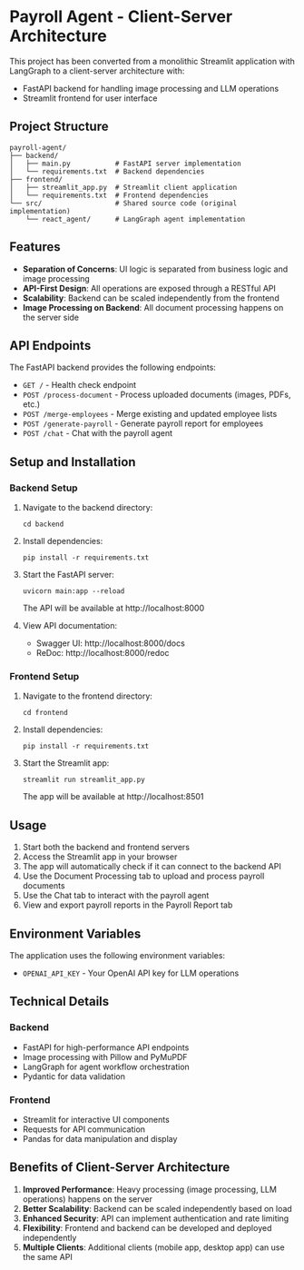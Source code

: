 # Payroll Agent - Client-Server Architecture

This project has been converted from a monolithic Streamlit application with LangGraph to a client-server architecture with:
- FastAPI backend for handling image processing and LLM operations
- Streamlit frontend for user interface

## Project Structure

```
payroll-agent/
├── backend/
│   ├── main.py           # FastAPI server implementation
│   └── requirements.txt  # Backend dependencies
├── frontend/
│   ├── streamlit_app.py  # Streamlit client application
│   └── requirements.txt  # Frontend dependencies
└── src/                  # Shared source code (original implementation)
    └── react_agent/      # LangGraph agent implementation
```

## Features

- **Separation of Concerns**: UI logic is separated from business logic and image processing
- **API-First Design**: All operations are exposed through a RESTful API
- **Scalability**: Backend can be scaled independently from the frontend
- **Image Processing on Backend**: All document processing happens on the server side

## API Endpoints

The FastAPI backend provides the following endpoints:

- `GET /` - Health check endpoint
- `POST /process-document` - Process uploaded documents (images, PDFs, etc.)
- `POST /merge-employees` - Merge existing and updated employee lists
- `POST /generate-payroll` - Generate payroll report for employees
- `POST /chat` - Chat with the payroll agent

## Setup and Installation

### Backend Setup

1. Navigate to the backend directory:
   ```
   cd backend
   ```

2. Install dependencies:
   ```
   pip install -r requirements.txt
   ```

3. Start the FastAPI server:
   ```
   uvicorn main:app --reload
   ```
   
   The API will be available at http://localhost:8000

4. View API documentation:
   - Swagger UI: http://localhost:8000/docs
   - ReDoc: http://localhost:8000/redoc

### Frontend Setup

1. Navigate to the frontend directory:
   ```
   cd frontend
   ```

2. Install dependencies:
   ```
   pip install -r requirements.txt
   ```

3. Start the Streamlit app:
   ```
   streamlit run streamlit_app.py
   ```
   
   The app will be available at http://localhost:8501

## Usage

1. Start both the backend and frontend servers
2. Access the Streamlit app in your browser
3. The app will automatically check if it can connect to the backend API
4. Use the Document Processing tab to upload and process payroll documents
5. Use the Chat tab to interact with the payroll agent
6. View and export payroll reports in the Payroll Report tab

## Environment Variables

The application uses the following environment variables:

- `OPENAI_API_KEY` - Your OpenAI API key for LLM operations

## Technical Details

### Backend

- FastAPI for high-performance API endpoints
- Image processing with Pillow and PyMuPDF
- LangGraph for agent workflow orchestration
- Pydantic for data validation

### Frontend

- Streamlit for interactive UI components
- Requests for API communication
- Pandas for data manipulation and display

## Benefits of Client-Server Architecture

1. **Improved Performance**: Heavy processing (image processing, LLM operations) happens on the server
2. **Better Scalability**: Backend can be scaled independently based on load
3. **Enhanced Security**: API can implement authentication and rate limiting
4. **Flexibility**: Frontend and backend can be developed and deployed independently
5. **Multiple Clients**: Additional clients (mobile app, desktop app) can use the same API
